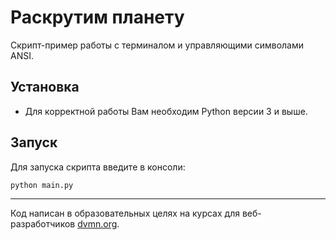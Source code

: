 # Раскрутим планету

Скрипт-пример работы с терминалом и управляющими символами ANSI.

## Установка

- Для корректной работы Вам необходим Python версии 3 и выше.

## Запуск

Для запуска скрипта введите в консоли:

```shell
python main.py
```

***
Код написан в образовательных целях на курсах для веб-разработчиков [dvmn.org](https://dvmn.org/).